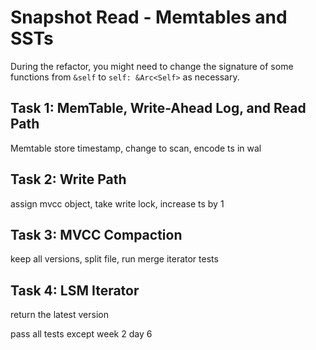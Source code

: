 # Snapshot Read - Memtables and SSTs

During the refactor, you might need to change the signature of some functions from `&self` to `self: &Arc<Self>` as necessary.

## Task 1: MemTable, Write-Ahead Log, and Read Path

Memtable store timestamp, change to scan, encode ts in wal

## Task 2: Write Path

assign mvcc object, take write lock, increase ts by 1

## Task 3: MVCC Compaction

keep all versions, split file, run merge iterator tests

## Task 4: LSM Iterator

return the latest version

pass all tests except week 2 day 6
